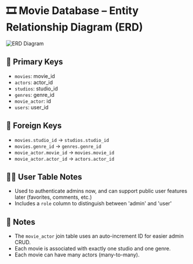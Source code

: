 # 🎞️ Movie Database – Entity Relationship Diagram (ERD)

![ERD Diagram](movie_database_erd.png)

## 🔑 Primary Keys
- `movies`: movie_id
- `actors`: actor_id
- `studios`: studio_id
- `genres`: genre_id
- `movie_actor`: id
- `users`: user_id

## 🔗 Foreign Keys
- `movies.studio_id` → `studios.studio_id`
- `movies.genre_id` → `genres.genre_id`
- `movie_actor.movie_id` → `movies.movie_id`
- `movie_actor.actor_id` → `actors.actor_id`

## 🧑‍💻 User Table Notes
- Used to authenticate admins now, and can support public user features later (favorites, comments, etc.)
- Includes a `role` column to distinguish between 'admin' and 'user'

## 📌 Notes
- The `movie_actor` join table uses an auto-increment ID for easier admin CRUD.
- Each movie is associated with exactly one studio and one genre.
- Each movie can have many actors (many-to-many).
